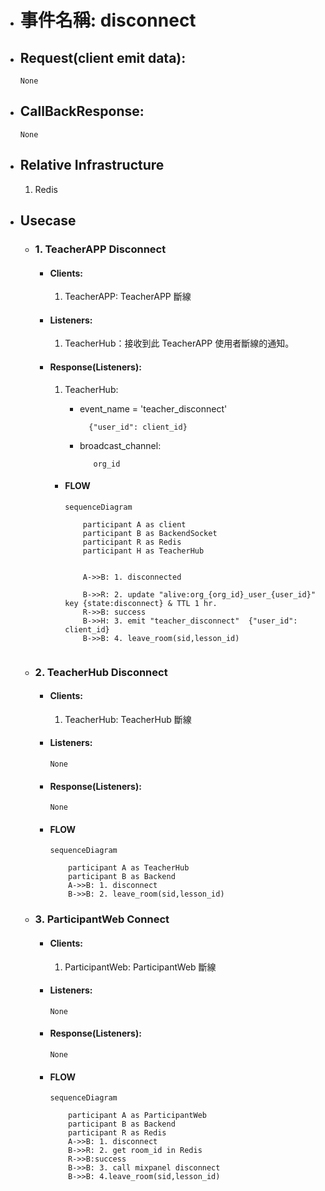 - # 事件名稱: disconnect

- ## Request(client emit data):

      None

- ## CallBackResponse:

      None

- ## Relative Infrastructure

  1. Redis

- ## Usecase

  - ### 1. TeacherAPP Disconnect

    - #### Clients:

      1. TeacherAPP: TeacherAPP 斷線

    - #### Listeners:

      1. TeacherHub：接收到此 TeacherAPP 使用者斷線的通知。

    - #### Response(Listeners):

      1. TeacherHub:

         - event_name = 'teacher_disconnect'
           ```
             {"user_id": client_id}
           ```
         - broadcast_channel:

           ```
              org_id
           ```

      - #### FLOW

        ```mermaid
        sequenceDiagram

            participant A as client
            participant B as BackendSocket
            participant R as Redis
            participant H as TeacherHub


            A->>B: 1. disconnected

            B->>R: 2. update "alive:org_{org_id}_user_{user_id}" key {state:disconnect} & TTL 1 hr.
            R->>B: success
            B->>H: 3. emit "teacher_disconnect"  {"user_id": client_id}
            B->>B: 4. leave_room(sid,lesson_id)


        ```

  - ### 2. TeacherHub Disconnect

    - #### Clients:

      1. TeacherHub: TeacherHub 斷線

    - #### Listeners:

          None

    - #### Response(Listeners):

          None

    - #### FLOW

      ```mermaid
      sequenceDiagram

          participant A as TeacherHub
          participant B as Backend
          A->>B: 1. disconnect
          B->>B: 2. leave_room(sid,lesson_id)

      ```

  - ### 3. ParticipantWeb Connect

    - #### Clients:

      1. ParticipantWeb: ParticipantWeb 斷線

    - #### Listeners:

          None

    - #### Response(Listeners):

          None

    - #### FLOW

      ```mermaid
      sequenceDiagram

          participant A as ParticipantWeb
          participant B as Backend
          participant R as Redis
          A->>B: 1. disconnect
          B->>R: 2. get room_id in Redis
          R->>B:success
          B->>B: 3. call mixpanel disconnect
          B->>B: 4.leave_room(sid,lesson_id)

      ```
